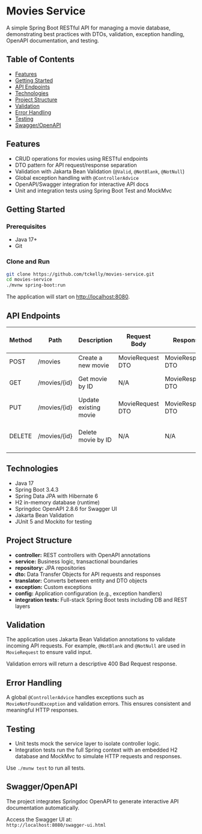 # Movies Service

A simple Spring Boot RESTful API for managing a movie database, demonstrating best practices with DTOs, validation, exception handling, OpenAPI documentation, and testing.

## Table of Contents

- [Features](#features)
- [Getting Started](#getting-started)
- [API Endpoints](#api-endpoints)
- [Technologies](#technologies)
- [Project Structure](#project-structure)
- [Validation](#validation)
- [Error Handling](#error-handling)
- [Testing](#testing)
- [Swagger/OpenAPI](#swaggeropenapi)

## Features

- CRUD operations for movies using RESTful endpoints
- DTO pattern for API request/response separation
- Validation with Jakarta Bean Validation (`@Valid`, `@NotBlank`, `@NotNull`)
- Global exception handling with `@ControllerAdvice`
- OpenAPI/Swagger integration for interactive API docs
- Unit and integration tests using Spring Boot Test and MockMvc

## Getting Started

### Prerequisites

- Java 17+
- Git

### Clone and Run

```bash
git clone https://github.com/tckelly/movies-service.git
cd movies-service
./mvnw spring-boot:run
```

The application will start on [http://localhost:8080](http://localhost:8080).

## API Endpoints

| Method | Path           | Description              | Request Body       | Response           | HTTP Status Codes        |
|--------|----------------|--------------------------|--------------------|--------------------|-------------------------|
| POST   | /movies        | Create a new movie       | MovieRequest DTO   | MovieResponse DTO  | 201 Created             |
| GET    | /movies/{id}   | Get movie by ID          | N/A                | MovieResponse DTO  | 200 OK, 404 Not Found   |
| PUT    | /movies/{id}   | Update existing movie    | MovieRequest DTO   | MovieResponse DTO  | 200 OK, 404 Not Found   |
| DELETE | /movies/{id}   | Delete movie by ID       | N/A                | N/A                | 204 No Content, 404 Not Found |

## Technologies

- Java 17  
- Spring Boot 3.4.3  
- Spring Data JPA with Hibernate 6  
- H2 in-memory database (runtime)  
- Springdoc OpenAPI 2.8.6 for Swagger UI  
- Jakarta Bean Validation  
- JUnit 5 and Mockito for testing

## Project Structure

- **controller:** REST controllers with OpenAPI annotations  
- **service:** Business logic, transactional boundaries  
- **repository:** JPA repositories  
- **dto:** Data Transfer Objects for API requests and responses  
- **translator:** Converts between entity and DTO objects  
- **exception:** Custom exceptions  
- **config:** Application configuration (e.g., exception handlers)  
- **integration tests:** Full-stack Spring Boot tests including DB and REST layers

## Validation

The application uses Jakarta Bean Validation annotations to validate incoming API requests. For example, `@NotBlank` and `@NotNull` are used in `MovieRequest` to ensure valid input.

Validation errors will return a descriptive 400 Bad Request response.

## Error Handling

A global `@ControllerAdvice` handles exceptions such as `MovieNotFoundException` and validation errors. This ensures consistent and meaningful HTTP responses.

## Testing

- Unit tests mock the service layer to isolate controller logic.  
- Integration tests run the full Spring context with an embedded H2 database and MockMvc to simulate HTTP requests and responses.  

Use `./mvnw test` to run all tests.

## Swagger/OpenAPI

The project integrates Springdoc OpenAPI to generate interactive API documentation automatically.

Access the Swagger UI at:  
`http://localhost:8080/swagger-ui.html`